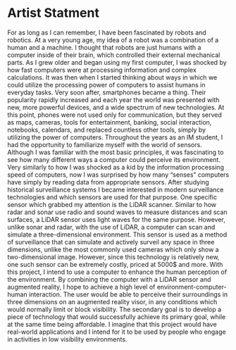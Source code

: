 # Artist Statment



For as long as I can remember, I have been fascinated by robots and robotics. At a very young age, my idea of a robot was a combination of a human and a machine. I thought that robots are just humans with a computer inside of their brain, which controlled their external mechanical parts. As I grew older and began using my first computer, I was shocked by how fast computers were at processing information and complex calculations. It was then when I started thinking about ways in which we could utilize the processing power of computers to assist humans in everyday tasks. Very soon after, smartphones became a thing. Their popularity rapidly increased and each year the world was presented with new, more powerful devices, and a wide spectrum of new technologies. At this point, phones were not used only for communication, but they served as maps, cameras, tools for entertainment, banking, social interaction, notebooks, calendars, and replaced countless other tools, simply by utilizing the power of computers. Throughout the years as an IM student, I had the opportunity to familiarize myself with the world of sensors. Although I was familiar with the most basic principles, it was fascinating to see how many different ways a computer could perceive its environment. Very similarly to how I was shocked as a kid by the information processing speed of computers, now I was surprised by how many “senses” computers have simply by reading data from appropriate sensors. After studying historical surveillance systems I became interested in modern surveillance technologies and which sensors are used for that purpose. One specific sensor which grabbed my attention is the LiDAR scanner. Similar to how radar and sonar use radio and sound waves to measure distances and scan surfaces, a LiDAR sensor uses light waves for the same purpose. However, unlike sonar and radar, with the use of LiDAR, a computer can scan and simulate a three-dimensional environment. This sensor is used as a method of surveillance that can simulate and actively surveil any space in three dimensions, unlike the most commonly used cameras which only show a two-dimensional image. However, since this technology is relatively new, one such sensor can be extremely costly, priced at 5000$ and more. With this project, I intend to use a computer to enhance the human perception of the environment. By combining the computer with a LiDAR sensor and augmented reality, I hope to achieve a high level of environment-computer-human interaction. The user would be able to perceive their surroundings in three dimensions on an augmented reality visor, in any conditions which would normally limit or block visibility. The secondary goal is to develop a piece of technology that would successfully achieve its primary goal, while at the same time being affordable. I imagine that this project would have real-world applications and I intend for it to be used by people who engage in activities in low visibility environments.
